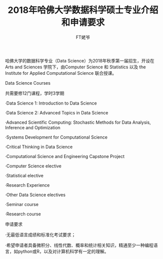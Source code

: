 ﻿---
layout: post
title: 2018年哈佛大学数据科学硕士专业介绍和申请要求
author: FT姥爷
tags: [数据科学, 哈佛]
comments: true
excerpt: 
category:
- 资讯
---

哈佛大学的数据科学专业（Data Science）为2018年秋季第一届招生，开设在Arts and Sciences 学院下，由Computer Science 和 Statistics 以及 the Institute for Applied Computational Science 联合授课。

<!--more-->

Data Science Courses

共需要修12门课程，学时3学期

·Data Science 1: Introduction to Data Science

·Data Science 2: Advanced Topics in Data Science

·Advanced Scientific Computing: Stochastic Methods for Data Analysis, Inference and Optimization

·Systems Development for Computational Science 

·Critical Thinking in Data Science

·Computational Science and Engineering Capstone Project 

·Computer Science elective

·Statistical elective

·Research Experience

·Other Data Science electives

·Seminar course

·Research course



申请要求

·无最低语言成绩和标准化考试要求；

·希望申请者具备微积分、线性代数、概率和统计相关知识，精通至少一种编程语言，如python或R，以及对计算机科学有一定的理解。